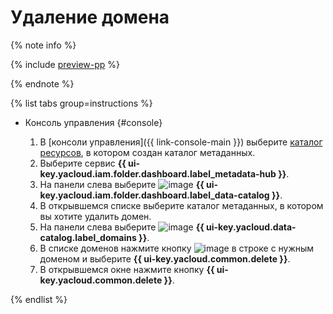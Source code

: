 # Удаление домена


{% note info %}

{% include [preview-pp](../../../_includes/preview-pp.md) %}

{% endnote %}


{% list tabs group=instructions %}

- Консоль управления {#console}

  1. В [консоли управления]({{ link-console-main }}) выберите [каталог ресурсов](../../../resource-manager/concepts/resources-hierarchy.md#folder), в котором создан каталог метаданных.
  1. Выберите сервис **{{ ui-key.yacloud.iam.folder.dashboard.label_metadata-hub }}**.
  1. Hа панели слева выберите ![image](../../../_assets/console-icons/folder-magnifier.svg) **{{ ui-key.yacloud.iam.folder.dashboard.label_data-catalog }}**.
  1. В открывшемся списке выберите каталог метаданных, в котором вы хотите удалить домен.
  1. На панели слева выберите ![image](../../../_assets/console-icons/globe.svg) **{{ ui-key.yacloud.data-catalog.label_domains }}**.
  1. В списке доменов нажмите кнопку ![image](../../../_assets/console-icons/ellipsis.svg) в строке с нужным доменом и выберите **{{ ui-key.yacloud.common.delete }}**.
  1. В открывшемся окне нажмите кнопку **{{ ui-key.yacloud.common.delete }}**.

{% endlist %}
